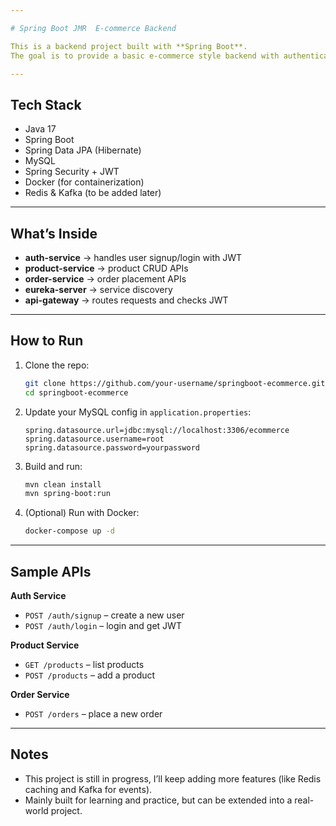 ```yaml
---

# Spring Boot JMR  E-commerce Backend

This is a backend project built with **Spring Boot**.
The goal is to provide a basic e-commerce style backend with authentication, product management, and order handling. I’m using this project to practice microservices, Docker, and deployment on AWS.

---
```


## Tech Stack

* Java 17
* Spring Boot
* Spring Data JPA (Hibernate)
* MySQL
* Spring Security + JWT
* Docker (for containerization)
* Redis & Kafka (to be added later)

---

## What’s Inside

* **auth-service** → handles user signup/login with JWT
* **product-service** → product CRUD APIs
* **order-service** → order placement APIs
* **eureka-server** → service discovery
* **api-gateway** → routes requests and checks JWT

---

## How to Run

1. Clone the repo:

   ```bash
   git clone https://github.com/your-username/springboot-ecommerce.git
   cd springboot-ecommerce
   ```

2. Update your MySQL config in `application.properties`:

   ```properties
   spring.datasource.url=jdbc:mysql://localhost:3306/ecommerce
   spring.datasource.username=root
   spring.datasource.password=yourpassword
   ```

3. Build and run:

   ```bash
   mvn clean install
   mvn spring-boot:run
   ```

4. (Optional) Run with Docker:

   ```bash
   docker-compose up -d
   ```

---

## Sample APIs

**Auth Service**

* `POST /auth/signup` – create a new user
* `POST /auth/login` – login and get JWT

**Product Service**

* `GET /products` – list products
* `POST /products` – add a product

**Order Service**

* `POST /orders` – place a new order

---

## Notes

* This project is still in progress, I’ll keep adding more features (like Redis caching and Kafka for events).
* Mainly built for learning and practice, but can be extended into a real-world project.

